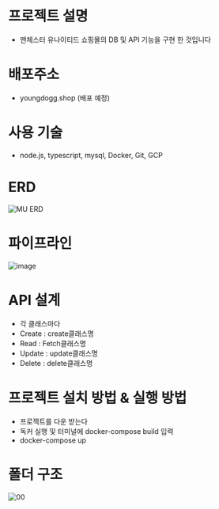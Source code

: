 # 프로젝트 설명

 - 맨체스터 유나이티드 쇼핑몰의 DB 및 API 기능을 구현 한 것입니다


# 배포주소

 - youngdogg.shop (배포 예정)


# 사용 기술

 - node.js, typescript, mysql, Docker, Git, GCP 

# ERD
![MU ERD](https://user-images.githubusercontent.com/40794138/158095552-46e49b19-a9a6-4b2e-83af-35f4d5f114f5.png)


# 파이프라인
![image](https://user-images.githubusercontent.com/40794138/158095362-7cce929b-2ab9-4c1e-b5f4-188d38ef6f99.png)


# API 설계
 - 각 클래스마다
 - Create : create클래스명
 - Read :  Fetch클래스명
 - Update : update클래스명
 - Delete : delete클래스명

# 프로젝트 설치 방법 & 실행 방법
 - 프로젝트를 다운 받는다
 - 독커 실행 및 터미널에 docker-compose build 입력
 - docker-compose up 

# 폴더 구조
![00](https://user-images.githubusercontent.com/40794138/158096215-8b4b5e1c-d85f-46bb-bf4b-911ad8ee8edc.png)
 
